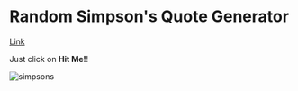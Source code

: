 # Random Simpson's Quote Generator

[Link](https://grailsidhe.github.io/simpsons-quotes/)

Just click on **Hit Me!**!

![simpsons](https://user-images.githubusercontent.com/78496780/126072857-671a550b-5a90-4d2f-aa21-b9f841374a7e.png)
